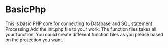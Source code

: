 # BasicPhp
This is basic PHP core for connecting to Database and SQL statement Processing
Add the init.php file to your work.
The function files takes all your function. 
You could create different function files as you please based on the protection you want.
